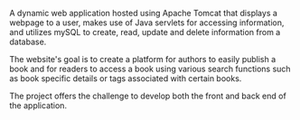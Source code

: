 A dynamic web application hosted using Apache Tomcat that displays a webpage to a user, makes use of Java servlets for accessing information, and utilizes mySQL to create, read, update and delete information from a database.

The website's goal is to create a platform for authors to easily publish a book and for readers to access a book using various search functions such as book specific details or tags associated with certain books. 

The project offers the challenge to develop both the front and back end of the application. 
